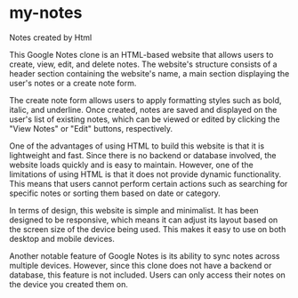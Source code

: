 # my-notes
Notes created by Html

This Google Notes clone is an HTML-based website that allows users to create, view, edit, and delete notes. The website's structure consists 
of a header section containing the website's name, a main section displaying the user's notes or a create note form.

The create note form allows users to apply formatting styles such as bold, italic, and underline. Once created, notes are saved and displayed on the user's list of existing notes, which can be viewed or edited by clicking the "View Notes" or "Edit" buttons, respectively.

One of the advantages of using HTML to build this website is that it is lightweight and fast. Since there is no backend or database involved,
the website loads quickly and is easy to maintain. However, one of the limitations of using HTML is that it does not provide dynamic 
functionality. This means that users cannot perform certain actions such as searching for specific notes or sorting them based on date or 
category.

In terms of design, this website is simple and minimalist. It has been designed to be responsive, which means it can adjust its layout based
on the screen size of the device being used. This makes it easy to use on both desktop and mobile devices.

Another notable feature of Google Notes is its ability to sync notes across multiple devices. However, since this clone does not have a 
backend or database, this feature is not included. Users can only access their notes on the device you  created them on.
